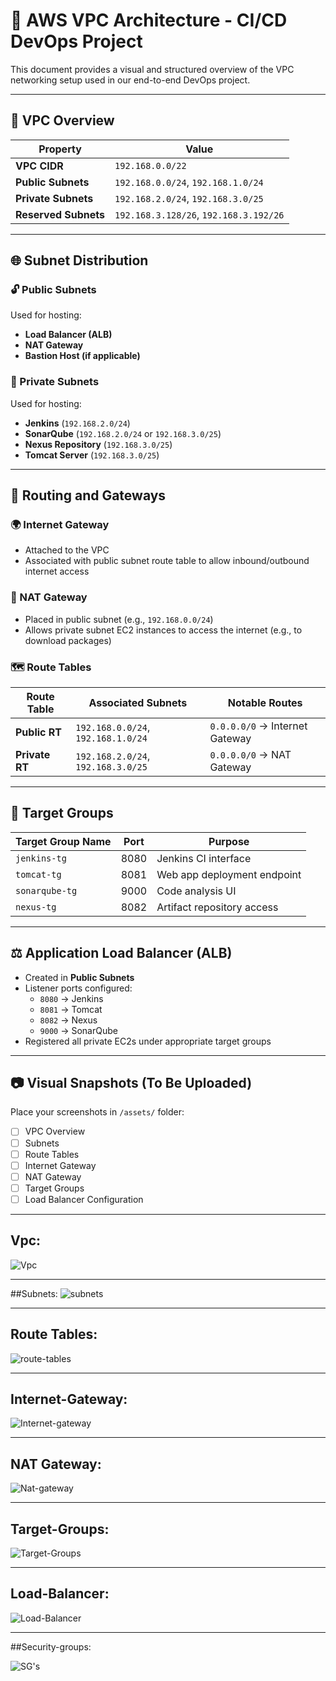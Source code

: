 # 📡 AWS VPC Architecture - CI/CD DevOps Project

This document provides a visual and structured overview of the VPC networking setup used in our end-to-end DevOps project.

---

## 📘 VPC Overview

| Property               | Value                               |
|------------------------|-------------------------------------|
| **VPC CIDR**           | `192.168.0.0/22`                    |
| **Public Subnets**     | `192.168.0.0/24`, `192.168.1.0/24`  |
| **Private Subnets**    | `192.168.2.0/24`, `192.168.3.0/25`  |
| **Reserved Subnets**   | `192.168.3.128/26`, `192.168.3.192/26` |

---

## 🌐 Subnet Distribution

### 🔓 Public Subnets
Used for hosting:
- **Load Balancer (ALB)**
- **NAT Gateway**
- **Bastion Host (if applicable)**

### 🔐 Private Subnets
Used for hosting:
- **Jenkins** (`192.168.2.0/24`)
- **SonarQube** (`192.168.2.0/24` or `192.168.3.0/25`)
- **Nexus Repository** (`192.168.3.0/25`)
- **Tomcat Server** (`192.168.3.0/25`)

---

## 🔀 Routing and Gateways

### 🌍 Internet Gateway
- Attached to the VPC
- Associated with public subnet route table to allow inbound/outbound internet access

### 🚪 NAT Gateway
- Placed in public subnet (e.g., `192.168.0.0/24`)
- Allows private subnet EC2 instances to access the internet (e.g., to download packages)

### 🗺️ Route Tables

| Route Table         | Associated Subnets                   | Notable Routes                  |
|---------------------|--------------------------------------|---------------------------------|
| **Public RT**       | `192.168.0.0/24`, `192.168.1.0/24`   | `0.0.0.0/0` → Internet Gateway  |
| **Private RT**      | `192.168.2.0/24`, `192.168.3.0/25`   | `0.0.0.0/0` → NAT Gateway       |

---

## 🎯 Target Groups

| Target Group Name | Port  | Purpose                      |
|-------------------|-------|------------------------------|
| `jenkins-tg`      | 8080  | Jenkins CI interface         |
| `tomcat-tg`       | 8081  | Web app deployment endpoint  |
| `sonarqube-tg`    | 9000  | Code analysis UI             |
| `nexus-tg`        | 8082  | Artifact repository access   |

---

## ⚖️ Application Load Balancer (ALB)

- Created in **Public Subnets**
- Listener ports configured:
  - `8080` → Jenkins
  - `8081` → Tomcat
  - `8082` → Nexus
  - `9000` → SonarQube
- Registered all private EC2s under appropriate target groups

---

## 📷 Visual Snapshots (To Be Uploaded)

Place your screenshots in `/assets/` folder:

- [ ] VPC Overview
- [ ] Subnets
- [ ] Route Tables
- [ ] Internet Gateway
- [ ] NAT Gateway
- [ ] Target Groups
- [ ] Load Balancer Configuration

---

## Vpc:
![Vpc](https://github.com/user-attachments/assets/297106f4-fd14-4bb6-a992-af8af26ea994)

---

##Subnets:
![subnets](https://github.com/user-attachments/assets/c6051ea2-f914-4b17-891f-32840bd34f22)

---

## Route Tables:
![route-tables](https://github.com/user-attachments/assets/3b524f66-098c-4246-9b00-9862789d6c99)

---

## Internet-Gateway:
![Internet-gateway](https://github.com/user-attachments/assets/0ccdf6d5-b040-4f8e-a5bc-fdbbd4fa6d11)

---

## NAT Gateway:
![Nat-gateway](https://github.com/user-attachments/assets/e251e75f-300d-49a6-82bb-a5c07d4c5a74)

---

## Target-Groups:
![Target-Groups](https://github.com/user-attachments/assets/9e7981e3-652c-4578-b130-3318bd63a15e)

---

## Load-Balancer:
![Load-Balancer](https://github.com/user-attachments/assets/defcf77c-b89e-4f4b-abae-37e3c9906240)

---

##Security-groups:

![SG's](https://github.com/user-attachments/assets/ed3ae38c-83f7-4a96-8891-84fd67a9924b)
